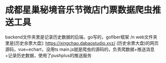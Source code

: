 # 成都星巢秘境音乐节微店门票数据爬虫推送工具
backend文件夹里是记录历史数据的后端，go写的，gofiber框架 /n
web文件夹里是[历史余票大盘]: https://xingchao.dabaostudio.xyz/  (历史余票大盘)的网页源码，vue+echart，没用ts
main.js就是爬虫的源码的，负责爬数据+推送消息+记录历史数据，使用了pushplus的推送服务
